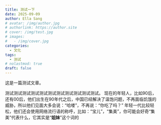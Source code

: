 ```yaml
---
title: 测试一下
date: 2025-09-09
author: Ella Sang
# avatar: /img/author.jpg
# authorlink: https://author.site
# cover: /img/test.jpg
# images:
#   - /img/cover.jpg
categories:
  - 文化
tags:
  - 测试
# nolastmod: true
draft: false
---
```

这是一篇测试文章。


测试测试测试测试测试测试测试测试测试测试测试。
现在的年轻人，比如90后，还有00后，他们出生在90年代之后，中国已经解决了温饱问题，不再面临饥饿的威胁，所以他们见面大多会说：“哈喽”，不再说：“你吃了吗？” 年轻一代比较轻松，他们还会使用网络流行语的称呼，比如：“宝儿”，“集美”，你可能会好奇“集美”代表什么，它其实是“**姐妹**”这个词的